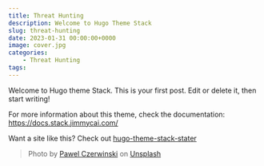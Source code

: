 ```yaml
---
title: Threat Hunting
description: Welcome to Hugo Theme Stack
slug: threat-hunting
date: 2023-01-31 00:00:00+0000
image: cover.jpg
categories:
    - Threat Hunting
tags:
---
```


Welcome to Hugo theme Stack. This is your first post. Edit or delete it, then start writing!

For more information about this theme, check the documentation: https://docs.stack.jimmycai.com/

Want a site like this? Check out [hugo-theme-stack-stater](https://github.com/CaiJimmy/hugo-theme-stack-starter)

> Photo by [Pawel Czerwinski](https://unsplash.com/@pawel_czerwinski) on [Unsplash](https://unsplash.com/)